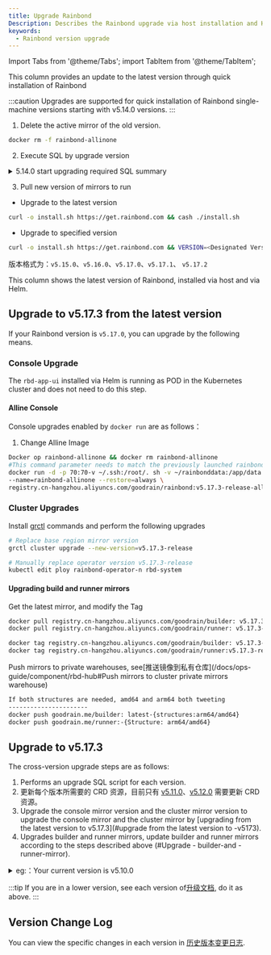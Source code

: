 ```yaml
---
title: Upgrade Rainbond
Description: Describes the Rainbond upgrade via host installation and Helm installation
keywords:
  - Rainbond version upgrade
---
```


Import Tabs from '@theme/Tabs';
import TabItem from '@theme/TabItem';

<Tabs groupId="upgrade">

  <TabItem value="quick" label="快速安装" default>

This column provides an update to the latest version through quick installation of Rainbond

:::caution
Upgrades are supported for quick installation of Rainbond single-machine versions starting with v5.14.0 versions.
:::

1. Delete the active mirror of the old version.

```bash
docker rm -f rainbond-allinone 
```

2. Execute SQL by upgrade version

<details>
  <summary> 5.14.0 start upgrading required SQL summary</summary>
  <div>

```bash
docker exec -ti rainbond-allinone bash
```

Upgrade sql based on your own cross-version.

- v5.14.1 -> v5.14.2

```bash
curl https://get.rainbond.com/upgrade-5.14.2.sh | bash
```

- v5.15.3 -> v5.16.0

```bash
curl https://get.rainbond.com/upgrade-5.16.0.sh | bash
```

  </div>
</details>

3. Pull new version of mirrors to run

- Upgrade to the latest version

```bash
curl -o install.sh https://get.rainbond.com && cash ./install.sh
```

- Upgrade to specified version

```bash
curl -o install.sh https://get.rainbond.com && VERSION=<Designated Version > brah./install.sh
```

版本格式为：`v5.15.0`、`v5.16.0`、`v5.17.0`、`v5.17.1`、 `v5.17.2`

  </TabItem>

  <TabItem value="" label="主机或 Helm">

This column shows the latest version of Rainbond, installed via host and via Helm.

## Upgrade to v5.17.3 from the latest version

If your Rainbond version is `v5.17.0`, you can upgrade by the following means.

### Console Upgrade

The `rbd-app-ui` installed via Helm is running as POD in the Kubernetes cluster and does not need to do this step.

#### Alline Console

Console upgrades enabled by `docker run` are as follows：

1. Change Alline Image

```bash
Docker op rainbond-allinone && docker rm rainbond-allinone
#This command parameter needs to match the previously launched rainbond-allinone container
docker run -d -p 70:70-v ~/.ssh:/root/. sh -v ~/rainbonddata:/app/data \
--name=rainbond-allinone --restore=always \
registry.cn-hangzhou.aliyuncs.com/goodrain/rainbond:v5.17.3-release-allinone
```

### Cluster Upgrades

Install [grctl](/docs/ops-guide/tools/grctl) commands and perform the following upgrades

```bash
# Replace base region mirror version
grctl cluster upgrade --new-version=v5.17.3-release

# Manually replace operator version v5.17.3-release
kubectl edit ploy rainbond-operator-n rbd-system
```

#### Upgrading build and runner mirrors

Get the latest mirror, and modify the Tag

```bash
docker pull registry.cn-hangzhou.aliyuncs.com/goodrain/builder: v5.17.3-release
docker pull registry.cn-hangzhou.aliyuncs.com/goodrain/runner: v5.17.3-release

docker tag registry.cn-hangzhou.aliyuncs.com/goodrain/builder: v5.17.3-release goodrain.me/builder: -latest{structure: arm64/amd64}
docker tag registry.cn-hangzhou.aliyuncs.com/goodrain/runner:v5.17.3-release godrain.me/runner:-{structure: arm64/amd64}
```

Push mirrors to private warehouses, see[推送镜像到私有仓库](/docs/ops-guide/component/rbd-hub#Push mirrors to cluster private mirrors warehouse)

```bash
If both structures are needed, amd64 and arm64 both tweeting
----------------------
docker push goodrain.me/builder: latest-{structures:arm64/amd64}
docker push goodrain.me/runner:-{Structure: arm64/amd64}
```

## Upgrade to v5.17.3

The cross-version upgrade steps are as follows:

1. Performs an upgrade SQL script for each version.
2. 更新每个版本所需要的 CRD 资源，目前只有 [v5.11.0](https://v5.12-docs.rainbond.com/docs/upgrade/5.11.0-upgrade#%E6%B7%BB%E5%8A%A0%E6%8F%92%E4%BB%B6%E6%89%80%E9%9C%80%E8%B5%84%E6%BA%90)、[v5.12.0](https://v5.12-docs.rainbond.com/docs/upgrade/5.12.0-upgrade#%E6%9B%B4%E6%96%B0%E6%8F%92%E4%BB%B6%E6%89%80%E9%9C%80%E8%B5%84%E6%BA%90) 需要更新 CRD 资源。
3. Upgrade the console mirror version and the cluster mirror version to upgrade the console mirror and the cluster mirror by [upgrading from the latest version to v5.17.3](#upgrade from the latest version to -v5173).
4. Upgrades builder and runner mirrors, update builder and runner mirrors according to the steps described above (#Upgrade - builder-and -runner-mirror).

<details>
  <summary>eg:：Your current version is v5.10.0</summary>
  <div>

1. Execute the SQL upgrade script required for each version.

```bash
# Enter the Container of
docker exec -it rainbond-allinone bash

# Upgrade SQL
curl https://get.rainbond.com/upgrade-5.10.1.sh | bash

# Execute 5.11 in the Container Container. Version upgrade SQL
curl https://get.rainbond.com/upgrade-5.11.0.sh | bash

## 5.12.0 No SQL Upgrade

## 5. 3.0 No SQL Upgrade

## 5.14.0 No SQL Upgrade

## 5.14.1 No SQL Upgrade

# Executes 5.14 in the Container Container. Version upgrade SQL
curl https://get.rainbond.com/upgrade-5.14.2.sh | bash

# v5.15.0 No SQL Upgrade

# v5. 5.1 No SQL Upgrade

# v5.15.2 No SQL Upgrade

# v5.15.3 No SQL Upgrade

# Executes 5 in the Console Container. 6.0 Upgrade SQL
curl https://get.rainbond.com/upgrade-5.16.0.sh | bash

# v5.17. No SQL Upgrade

# v5.17.1 No SQL Upgrade

# v5.17.2 No SQL Upgrade

# v5.17.3 No SQL Upgrade
```

2. 更新 CRD 资源 [v5.11.0](https://v5.12-docs.rainbond.com/docs/upgrade/5.11.0-upgrade#%E6%B7%BB%E5%8A%A0%E6%8F%92%E4%BB%B6%E6%89%80%E9%9C%80%E8%B5%84%E6%BA%90)、[v5.12.0](https://v5.12-docs.rainbond.com/docs/upgrade/5.12.0-upgrade#%E6%9B%B4%E6%96%B0%E6%8F%92%E4%BB%B6%E6%89%80%E9%9C%80%E8%B5%84%E6%BA%90)。

3. 升级控制台镜像以及集群端镜像版本，按照 [从最近的版本升级到 v5.17.3](#从最近的版本升级到-v5173) 的步骤进行升级。

  </div>
</details>

:::tip
If you are in a lower version, see each version of[升级文档](/docs/versions), do it as above.
:::

  </TabItem>
</Tabs>

## Version Change Log

You can view the specific changes in each version in [历史版本变更日志](/changelog).
